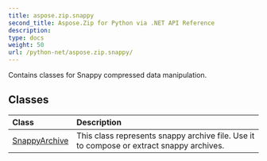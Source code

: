 ```yaml
---
title: aspose.zip.snappy
second_title: Aspose.Zip for Python via .NET API Reference
description: 
type: docs
weight: 50
url: /python-net/aspose.zip.snappy/
---
```



Contains classes for Snappy compressed data manipulation.

## Classes
| Class | Description |
| :- | :- |
|[SnappyArchive](/zip/python-net/aspose.zip.snappy/snappyarchive/)|This class represents snappy archive file. Use it to compose or extract snappy archives.|

